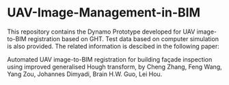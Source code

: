# UAV-Image-Management-in-BIM

This repository contains the Dynamo Prototype developed for UAV image-to-BIM registration based on GHT. Test data based on computer simulation is also provided. The related information is descibed in the following paper:

Automated UAV image-to-BIM registration for building façade inspection using improved generalised Hough transform, by Cheng Zhang, Feng Wang, Yang Zou, Johannes Dimyadi, Brain H.W. Guo, Lei Hou.
